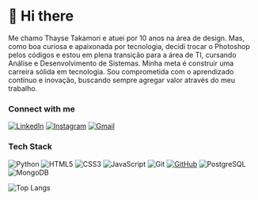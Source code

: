 # 👋 Hi there

Me chamo Thayse Takamori e atuei por 10 anos na área de design. Mas, como boa curiosa e apaixonada por tecnologia, decidi trocar o Photoshop pelos códigos e estou em plena transição para a área de TI, cursando Análise e Desenvolvimento de Sistemas. Minha meta é construir uma carreira sólida em tecnologia. Sou comprometida com o aprendizado contínuo e inovação, buscando sempre agregar valor através do meu trabalho.

### Connect with me

[![LinkedIn](https://img.shields.io/badge/-LinkedIn-171515?style=for-the-badge&logo=linkedin&logoColor=30A3DC)](https://www.linkedin.com/in/thaysetakamori)
[![Instagram](https://img.shields.io/badge/-Instagram-171515?style=for-the-badge&logo=instagram&logoColor=#E1306C)](https://www.instagram.com/thaysetakamori/)
[![Gmail](https://img.shields.io/badge/Gmail-171515?style=for-the-badge&logo=gmail&logoColor=#db4a39)](mailto:thayseavl@gmail.com)

### Tech Stack

![Python](https://img.shields.io/badge/python-171515?style=for-the-badge&logo=python&logoColor=ffdd54)
![HTML5](https://img.shields.io/badge/HTML-171515?style=for-the-badge&logo=html5&logoColor=E34F26)
![CSS3](https://img.shields.io/badge/CSS-171515?style=for-the-badge&logo=css3&logoColor=1572B6)
![JavaScript](https://img.shields.io/badge/JavaScript-171515?style=for-the-badge&logo=javascript&logoColor=F7DF1E)
![Git](https://img.shields.io/badge/GIT-171515?style=for-the-badge&logo=git&logoColor=E44C30)
[![GitHub](https://img.shields.io/badge/GitHub-171515?style=for-the-badge&logo=github&logoColor=gray)](https://github.com/thaysetakamori)
![PostgreSQL](https://img.shields.io/badge/PostgreSQL-171515?style=for-the-badge&logo=postgresql&logoColor=3670A0)
![MongoDB](https://img.shields.io/badge/MongoDB-171515.svg?style=for-the-badge&logo=mongodb&logoColor=234ea94)

![Top Langs](https://github-readme-stats-git-masterrstaa-rickstaa.vercel.app/api/top-langs/?username=thaysetakamori&layout=compact&bg_color=171515&border_color=000&title_color=ffffff&text_color=ffffff)
